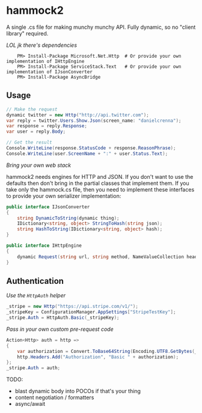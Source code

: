 hammock2
========
A single .cs file for making munchy munchy API. Fully dynamic, so no "client library" required.

_LOL jk there's dependencies_
```
	PM> Install-Package Microsoft.Net.Http	# Or provide your own implementation of IHttpEngine
	PM> Install-Package ServiceStack.Text	# Or provide your own implementation of IJsonConverter
	PM> Install-Package AsyncBridge
```

Usage
-----
```csharp
// Make the request
dynamic twitter = new Http("http://api.twitter.com");
var reply = twitter.Users.Show.Json(screen_name: "danielcrenna");
var response = reply.Response;
var user = reply.Body;

// Get the result
Console.WriteLine(response.StatusCode + response.ReasonPhrase);
Console.WriteLine(user.ScreenName + ":" + user.Status.Text);
```

_Bring your own web stack_

hammock2 needs engines for HTTP and JSON. If you don't want to use the defaults then don't bring 
in the partial classes that implement them. If you take only the hammock.cs file, then you need to implement
these interfaces to provide your own serializer implementation:

```csharp
public interface IJsonConverter
{
    string DynamicToString(dynamic thing);
    IDictionary<string, object> StringToHash(string json);
    string HashToString(IDictionary<string, object> hash);
}

public interface IHttpEngine
{
    dynamic Request(string url, string method, NameValueCollection headers, dynamic body, bool trace);
}
```

Authentication
--------------
*Use the `HttpAuth` helper*
```csharp
_stripe = new Http("https://api.stripe.com/v1/");
_stripeKey = ConfigurationManager.AppSettings["StripeTestKey"];
_stripe.Auth = HttpAuth.Basic(_stripeKey);
```

*Pass in your own custom pre-request code*
```csharp
Action<Http> auth = http =>
{
    var authorization = Convert.ToBase64String(Encoding.UTF8.GetBytes(_stripeKey + ":"));
    http.Headers.Add("Authorization", "Basic " + authorization);
};
_stripe.Auth = auth;
```

TODO:
- blast dynamic body into POCOs if that's your thing
- content negotiation / formatters
- async/await